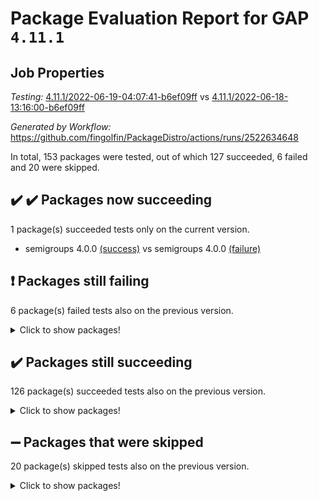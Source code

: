 # Package Evaluation Report for GAP `4.11.1`

## Job Properties

*Testing:* [4.11.1/2022-06-19-04:07:41-b6ef09ff](https://github.com/fingolfin/PackageDistro/blob/data/reports/4.11.1/2022-06-19-04:07:41-b6ef09ff) vs [4.11.1/2022-06-18-13:16:00-b6ef09ff](https://github.com/fingolfin/PackageDistro/blob/data/reports/4.11.1/2022-06-18-13:16:00-b6ef09ff)

*Generated by Workflow:* https://github.com/fingolfin/PackageDistro/actions/runs/2522634648

In total, 153 packages were tested, out of which 127 succeeded, 6 failed and 20 were skipped.

## :heavy_check_mark: :heavy_check_mark: Packages now succeeding

1 package(s) succeeded tests only on the current version.
- semigroups 4.0.0 [(success)](https://github.com/fingolfin/PackageDistro/runs/6952538230?check_suite_focus=true) vs semigroups 4.0.0 [(failure)](https://github.com/fingolfin/PackageDistro/runs/6948237034?check_suite_focus=true)

## :exclamation: Packages still failing

6 package(s) failed tests also on the previous version.
<details><summary>Click to show packages!</summary>

- fining 1.4.1 [(failure)](https://github.com/fingolfin/PackageDistro/runs/6952536238?check_suite_focus=true)
- francy 1.2.4 [(failure)](https://github.com/fingolfin/PackageDistro/runs/6952536432?check_suite_focus=true)
- hap 1.41 [(failure)](https://github.com/fingolfin/PackageDistro/runs/6952536929?check_suite_focus=true)
- normalizinterface 1.3.2 [(failure)](https://github.com/fingolfin/PackageDistro/runs/6952537748?check_suite_focus=true)
- packagemanager 1.2 [(failure)](https://github.com/fingolfin/PackageDistro/runs/6952537876?check_suite_focus=true)
- recog 1.3.2 [(failure)](https://github.com/fingolfin/PackageDistro/runs/6952538105?check_suite_focus=true)
</details>

## :heavy_check_mark: Packages still succeeding

126 package(s) succeeded tests also on the previous version.
<details><summary>Click to show packages!</summary>

- ace 5.4 [(success)](https://github.com/fingolfin/PackageDistro/runs/6952534606?check_suite_focus=true)
- aclib 1.3.2 [(success)](https://github.com/fingolfin/PackageDistro/runs/6952534634?check_suite_focus=true)
- agt 0.2 [(success)](https://github.com/fingolfin/PackageDistro/runs/6952534683?check_suite_focus=true)
- alnuth 3.2.1 [(success)](https://github.com/fingolfin/PackageDistro/runs/6952534723?check_suite_focus=true)
- anupq 3.2.6 [(success)](https://github.com/fingolfin/PackageDistro/runs/6952534763?check_suite_focus=true)
- atlasrep 2.1.2 [(success)](https://github.com/fingolfin/PackageDistro/runs/6952534813?check_suite_focus=true)
- autodoc 2022.03.10 [(success)](https://github.com/fingolfin/PackageDistro/runs/6952534858?check_suite_focus=true)
- automata 1.15 [(success)](https://github.com/fingolfin/PackageDistro/runs/6952534898?check_suite_focus=true)
- automgrp 1.3.2 [(success)](https://github.com/fingolfin/PackageDistro/runs/6952534943?check_suite_focus=true)
- autpgrp 1.10.2 [(success)](https://github.com/fingolfin/PackageDistro/runs/6952534980?check_suite_focus=true)
- cap 2022.06-03 [(success)](https://github.com/fingolfin/PackageDistro/runs/6952535022?check_suite_focus=true)
- caratinterface 2.3.3 [(success)](https://github.com/fingolfin/PackageDistro/runs/6952535044?check_suite_focus=true)
- cddinterface 2020.06.24 [(success)](https://github.com/fingolfin/PackageDistro/runs/6952535065?check_suite_focus=true)
- circle 1.6.5 [(success)](https://github.com/fingolfin/PackageDistro/runs/6952535095?check_suite_focus=true)
- classicpres 1.22 [(success)](https://github.com/fingolfin/PackageDistro/runs/6952535125?check_suite_focus=true)
- cohomolo 1.6.10 [(success)](https://github.com/fingolfin/PackageDistro/runs/6952535185?check_suite_focus=true)
- congruence 1.2.4 [(success)](https://github.com/fingolfin/PackageDistro/runs/6952535243?check_suite_focus=true)
- corelg 1.56 [(success)](https://github.com/fingolfin/PackageDistro/runs/6952535305?check_suite_focus=true)
- crime 1.6 [(success)](https://github.com/fingolfin/PackageDistro/runs/6952535381?check_suite_focus=true)
- crisp 1.4.5 [(success)](https://github.com/fingolfin/PackageDistro/runs/6952535463?check_suite_focus=true)
- crypting 0.10 [(success)](https://github.com/fingolfin/PackageDistro/runs/6952535544?check_suite_focus=true)
- cryst 4.1.24 [(success)](https://github.com/fingolfin/PackageDistro/runs/6952535616?check_suite_focus=true)
- crystcat 1.1.9 [(success)](https://github.com/fingolfin/PackageDistro/runs/6952535685?check_suite_focus=true)
- ctbllib 1.3.4 [(success)](https://github.com/fingolfin/PackageDistro/runs/6952535744?check_suite_focus=true)
- cubefree 1.19 [(success)](https://github.com/fingolfin/PackageDistro/runs/6952535783?check_suite_focus=true)
- curlinterface 2.2.2 [(success)](https://github.com/fingolfin/PackageDistro/runs/6952535820?check_suite_focus=true)
- cvec 2.7.5 [(success)](https://github.com/fingolfin/PackageDistro/runs/6952535864?check_suite_focus=true)
- datastructures 0.2.7 [(success)](https://github.com/fingolfin/PackageDistro/runs/6952535896?check_suite_focus=true)
- deepthought 1.0.5 [(success)](https://github.com/fingolfin/PackageDistro/runs/6952535928?check_suite_focus=true)
- design 1.7 [(success)](https://github.com/fingolfin/PackageDistro/runs/6952535968?check_suite_focus=true)
- difsets 2.3.1 [(success)](https://github.com/fingolfin/PackageDistro/runs/6952536008?check_suite_focus=true)
- digraphs 1.5.3 [(success)](https://github.com/fingolfin/PackageDistro/runs/6952536046?check_suite_focus=true)
- edim 1.3.5 [(success)](https://github.com/fingolfin/PackageDistro/runs/6952536086?check_suite_focus=true)
- example 4.3.1 [(success)](https://github.com/fingolfin/PackageDistro/runs/6952536120?check_suite_focus=true)
- factint 1.6.3 [(success)](https://github.com/fingolfin/PackageDistro/runs/6952536149?check_suite_focus=true)
- ferret 1.0.7 [(success)](https://github.com/fingolfin/PackageDistro/runs/6952536183?check_suite_focus=true)
- fga 1.4.0 [(success)](https://github.com/fingolfin/PackageDistro/runs/6952536204?check_suite_focus=true)
- float 1.0.3 [(success)](https://github.com/fingolfin/PackageDistro/runs/6952536264?check_suite_focus=true)
- format 1.4.3 [(success)](https://github.com/fingolfin/PackageDistro/runs/6952536291?check_suite_focus=true)
- forms 1.2.7 [(success)](https://github.com/fingolfin/PackageDistro/runs/6952536322?check_suite_focus=true)
- fplsa 1.2.5 [(success)](https://github.com/fingolfin/PackageDistro/runs/6952536372?check_suite_focus=true)
- fr 2.4.8 [(success)](https://github.com/fingolfin/PackageDistro/runs/6952536398?check_suite_focus=true)
- fwtree 1.3 [(success)](https://github.com/fingolfin/PackageDistro/runs/6952536462?check_suite_focus=true)
- gbnp 1.0.5 [(success)](https://github.com/fingolfin/PackageDistro/runs/6952536495?check_suite_focus=true)
- generalizedmorphismsforcap 2022.05-01 [(success)](https://github.com/fingolfin/PackageDistro/runs/6952536518?check_suite_focus=true)
- genss 1.6.6 [(success)](https://github.com/fingolfin/PackageDistro/runs/6952536556?check_suite_focus=true)
- gradedringforhomalg 2022.03-01 [(success)](https://github.com/fingolfin/PackageDistro/runs/6952536589?check_suite_focus=true)
- grape 4.8.5 [(success)](https://github.com/fingolfin/PackageDistro/runs/6952536645?check_suite_focus=true)
- groupoids 1.69 [(success)](https://github.com/fingolfin/PackageDistro/runs/6952536689?check_suite_focus=true)
- grpconst 2.6.2 [(success)](https://github.com/fingolfin/PackageDistro/runs/6952536738?check_suite_focus=true)
- guarana 0.96.3 [(success)](https://github.com/fingolfin/PackageDistro/runs/6952536805?check_suite_focus=true)
- guava 3.16 [(success)](https://github.com/fingolfin/PackageDistro/runs/6952536860?check_suite_focus=true)
- hapcryst 0.1.14 [(success)](https://github.com/fingolfin/PackageDistro/runs/6952536964?check_suite_focus=true)
- hecke 1.5.3 [(success)](https://github.com/fingolfin/PackageDistro/runs/6952537010?check_suite_focus=true)
- help 3.5 [(success)](https://github.com/fingolfin/PackageDistro/runs/6952537045?check_suite_focus=true)
- idrel 2.44 [(success)](https://github.com/fingolfin/PackageDistro/runs/6952537073?check_suite_focus=true)
- images 1.3.1 [(success)](https://github.com/fingolfin/PackageDistro/runs/6952537101?check_suite_focus=true)
- intpic 0.3.0 [(success)](https://github.com/fingolfin/PackageDistro/runs/6952537154?check_suite_focus=true)
- io 4.7.2 [(success)](https://github.com/fingolfin/PackageDistro/runs/6952537174?check_suite_focus=true)
- irredsol 1.4.3 [(success)](https://github.com/fingolfin/PackageDistro/runs/6952537206?check_suite_focus=true)
- json 2.1.0 [(success)](https://github.com/fingolfin/PackageDistro/runs/6952537229?check_suite_focus=true)
- jupyterkernel 1.4.1 [(success)](https://github.com/fingolfin/PackageDistro/runs/6952537257?check_suite_focus=true)
- jupyterviz 1.5.1 [(success)](https://github.com/fingolfin/PackageDistro/runs/6952537287?check_suite_focus=true)
- kan 1.34 [(success)](https://github.com/fingolfin/PackageDistro/runs/6952537304?check_suite_focus=true)
- kbmag 1.5.9 [(success)](https://github.com/fingolfin/PackageDistro/runs/6952537320?check_suite_focus=true)
- laguna 3.9.5 [(success)](https://github.com/fingolfin/PackageDistro/runs/6952537343?check_suite_focus=true)
- liealgdb 2.2.1 [(success)](https://github.com/fingolfin/PackageDistro/runs/6952537357?check_suite_focus=true)
- liepring 2.6 [(success)](https://github.com/fingolfin/PackageDistro/runs/6952537373?check_suite_focus=true)
- liering 2.4.2 [(success)](https://github.com/fingolfin/PackageDistro/runs/6952537391?check_suite_focus=true)
- linearalgebraforcap 2022.06-01 [(success)](https://github.com/fingolfin/PackageDistro/runs/6952537406?check_suite_focus=true)
- loops 3.4.1 [(success)](https://github.com/fingolfin/PackageDistro/runs/6952537433?check_suite_focus=true)
- lpres 1.0.3 [(success)](https://github.com/fingolfin/PackageDistro/runs/6952537452?check_suite_focus=true)
- majoranaalgebras 1.4 [(success)](https://github.com/fingolfin/PackageDistro/runs/6952537466?check_suite_focus=true)
- mapclass 1.4.5 [(success)](https://github.com/fingolfin/PackageDistro/runs/6952537492?check_suite_focus=true)
- matgrp 0.64 [(success)](https://github.com/fingolfin/PackageDistro/runs/6952537524?check_suite_focus=true)
- modisom 2.5.2 [(success)](https://github.com/fingolfin/PackageDistro/runs/6952537547?check_suite_focus=true)
- modulepresentationsforcap 2022.05-03 [(success)](https://github.com/fingolfin/PackageDistro/runs/6952537573?check_suite_focus=true)
- monoidalcategories 2022.05-06 [(success)](https://github.com/fingolfin/PackageDistro/runs/6952537609?check_suite_focus=true)
- nconvex 2020.11-04 [(success)](https://github.com/fingolfin/PackageDistro/runs/6952537645?check_suite_focus=true)
- nilmat 1.4.1 [(success)](https://github.com/fingolfin/PackageDistro/runs/6952537681?check_suite_focus=true)
- nock 1.5 [(success)](https://github.com/fingolfin/PackageDistro/runs/6952537710?check_suite_focus=true)
- nq 2.5.8 [(success)](https://github.com/fingolfin/PackageDistro/runs/6952537789?check_suite_focus=true)
- numericalsgps 1.3.0 [(success)](https://github.com/fingolfin/PackageDistro/runs/6952537821?check_suite_focus=true)
- openmath 11.5.1 [(success)](https://github.com/fingolfin/PackageDistro/runs/6952537847?check_suite_focus=true)
- orb 4.8.4 [(success)](https://github.com/fingolfin/PackageDistro/runs/6952537861?check_suite_focus=true)
- patternclass 2.4.2 [(success)](https://github.com/fingolfin/PackageDistro/runs/6952537896?check_suite_focus=true)
- permut 2.0.4 [(success)](https://github.com/fingolfin/PackageDistro/runs/6952537917?check_suite_focus=true)
- polenta 1.3.10 [(success)](https://github.com/fingolfin/PackageDistro/runs/6952537944?check_suite_focus=true)
- polymaking 0.8.6 [(success)](https://github.com/fingolfin/PackageDistro/runs/6952537970?check_suite_focus=true)
- primgrp 3.4.2 [(success)](https://github.com/fingolfin/PackageDistro/runs/6952537986?check_suite_focus=true)
- profiling 2.5.0 [(success)](https://github.com/fingolfin/PackageDistro/runs/6952538001?check_suite_focus=true)
- qpa 1.33 [(success)](https://github.com/fingolfin/PackageDistro/runs/6952538019?check_suite_focus=true)
- quagroup 1.8.3 [(success)](https://github.com/fingolfin/PackageDistro/runs/6952538040?check_suite_focus=true)
- radiroot 2.9 [(success)](https://github.com/fingolfin/PackageDistro/runs/6952538062?check_suite_focus=true)
- rcwa 4.6.4 [(success)](https://github.com/fingolfin/PackageDistro/runs/6952538074?check_suite_focus=true)
- rds 1.8 [(success)](https://github.com/fingolfin/PackageDistro/runs/6952538091?check_suite_focus=true)
- repndecomp 1.2.1 [(success)](https://github.com/fingolfin/PackageDistro/runs/6952538118?check_suite_focus=true)
- repsn 3.1.0 [(success)](https://github.com/fingolfin/PackageDistro/runs/6952538137?check_suite_focus=true)
- resclasses 4.7.2 [(success)](https://github.com/fingolfin/PackageDistro/runs/6952538153?check_suite_focus=true)
- scscp 2.3.1 [(success)](https://github.com/fingolfin/PackageDistro/runs/6952538173?check_suite_focus=true)
- sglppow 2.2 [(success)](https://github.com/fingolfin/PackageDistro/runs/6952538276?check_suite_focus=true)
- sgpviz 0.999.5 [(success)](https://github.com/fingolfin/PackageDistro/runs/6952538317?check_suite_focus=true)
- simpcomp 2.1.14 [(success)](https://github.com/fingolfin/PackageDistro/runs/6952538386?check_suite_focus=true)
- singular 2020.12.18 [(success)](https://github.com/fingolfin/PackageDistro/runs/6952538442?check_suite_focus=true)
- sla 1.5.3 [(success)](https://github.com/fingolfin/PackageDistro/runs/6952538497?check_suite_focus=true)
- smallgrp 1.5 [(success)](https://github.com/fingolfin/PackageDistro/runs/6952538543?check_suite_focus=true)
- smallsemi 0.6.13 [(success)](https://github.com/fingolfin/PackageDistro/runs/6952538582?check_suite_focus=true)
- sonata 2.9.4 [(success)](https://github.com/fingolfin/PackageDistro/runs/6952538617?check_suite_focus=true)
- sophus 1.25 [(success)](https://github.com/fingolfin/PackageDistro/runs/6952538643?check_suite_focus=true)
- spinsym 1.5.2 [(success)](https://github.com/fingolfin/PackageDistro/runs/6952538659?check_suite_focus=true)
- symbcompcc 1.3.2 [(success)](https://github.com/fingolfin/PackageDistro/runs/6952538674?check_suite_focus=true)
- thelma 1.3 [(success)](https://github.com/fingolfin/PackageDistro/runs/6952538699?check_suite_focus=true)
- tomlib 1.2.9 [(success)](https://github.com/fingolfin/PackageDistro/runs/6952538719?check_suite_focus=true)
- toric 1.9.5 [(success)](https://github.com/fingolfin/PackageDistro/runs/6952538729?check_suite_focus=true)
- transgrp 3.6.2 [(success)](https://github.com/fingolfin/PackageDistro/runs/6952538742?check_suite_focus=true)
- ugaly 4.0.2 [(success)](https://github.com/fingolfin/PackageDistro/runs/6952538756?check_suite_focus=true)
- unipot 1.5 [(success)](https://github.com/fingolfin/PackageDistro/runs/6952538769?check_suite_focus=true)
- unitlib 4.1.0 [(success)](https://github.com/fingolfin/PackageDistro/runs/6952538787?check_suite_focus=true)
- utils 0.72 [(success)](https://github.com/fingolfin/PackageDistro/runs/6952538814?check_suite_focus=true)
- uuid 0.7 [(success)](https://github.com/fingolfin/PackageDistro/runs/6952538832?check_suite_focus=true)
- walrus 0.9991 [(success)](https://github.com/fingolfin/PackageDistro/runs/6952538866?check_suite_focus=true)
- wedderga 4.10.2 [(success)](https://github.com/fingolfin/PackageDistro/runs/6952538898?check_suite_focus=true)
- xmod 2.88 [(success)](https://github.com/fingolfin/PackageDistro/runs/6952538926?check_suite_focus=true)
- xmodalg 1.22 [(success)](https://github.com/fingolfin/PackageDistro/runs/6952538964?check_suite_focus=true)
- yangbaxter 0.10.0 [(success)](https://github.com/fingolfin/PackageDistro/runs/6952538997?check_suite_focus=true)
- zeromqinterface 0.13 [(success)](https://github.com/fingolfin/PackageDistro/runs/6952539021?check_suite_focus=true)
</details>

## :heavy_minus_sign: Packages that were skipped

20 package(s) skipped tests also on the previous version.
<details><summary>Click to show packages!</summary>

- 4ti2interface 2022.03-01 [(skipped)](https://github.com/fingolfin/PackageDistro/runs/6952503624?check_suite_focus=true)
- browse 1.8.14 [(skipped)](https://github.com/fingolfin/PackageDistro/runs/6952503624?check_suite_focus=true)
- examplesforhomalg 2022.03-01 [(skipped)](https://github.com/fingolfin/PackageDistro/runs/6952503624?check_suite_focus=true)
- gapdoc 1.6.5 [(skipped)](https://github.com/fingolfin/PackageDistro/runs/6952503624?check_suite_focus=true)
- gauss 2022.03-01 [(skipped)](https://github.com/fingolfin/PackageDistro/runs/6952503624?check_suite_focus=true)
- gaussforhomalg 2022.03-01 [(skipped)](https://github.com/fingolfin/PackageDistro/runs/6952503624?check_suite_focus=true)
- gradedmodules 2022.03-01 [(skipped)](https://github.com/fingolfin/PackageDistro/runs/6952503624?check_suite_focus=true)
- homalg 2022.03-01 [(skipped)](https://github.com/fingolfin/PackageDistro/runs/6952503624?check_suite_focus=true)
- homalgtocas 2022.03-01 [(skipped)](https://github.com/fingolfin/PackageDistro/runs/6952503624?check_suite_focus=true)
- io_forhomalg 2022.03-01 [(skipped)](https://github.com/fingolfin/PackageDistro/runs/6952503624?check_suite_focus=true)
- itc 1.5.1 [(skipped)](https://github.com/fingolfin/PackageDistro/runs/6952503624?check_suite_focus=true)
- localizeringforhomalg 2022.03-01 [(skipped)](https://github.com/fingolfin/PackageDistro/runs/6952503624?check_suite_focus=true)
- matricesforhomalg 2022.04-01 [(skipped)](https://github.com/fingolfin/PackageDistro/runs/6952503624?check_suite_focus=true)
- modules 2022.03-01 [(skipped)](https://github.com/fingolfin/PackageDistro/runs/6952503624?check_suite_focus=true)
- polycyclic 2.16 [(skipped)](https://github.com/fingolfin/PackageDistro/runs/6952503624?check_suite_focus=true)
- ringsforhomalg 2022.04-01 [(skipped)](https://github.com/fingolfin/PackageDistro/runs/6952503624?check_suite_focus=true)
- sco 2022.03-01 [(skipped)](https://github.com/fingolfin/PackageDistro/runs/6952503624?check_suite_focus=true)
- toolsforhomalg 2022.05-01 [(skipped)](https://github.com/fingolfin/PackageDistro/runs/6952503624?check_suite_focus=true)
- toricvarieties 2022.03.23 [(skipped)](https://github.com/fingolfin/PackageDistro/runs/6952503624?check_suite_focus=true)
- xgap 4.31 [(skipped)](https://github.com/fingolfin/PackageDistro/runs/6952503624?check_suite_focus=true)
</details>

